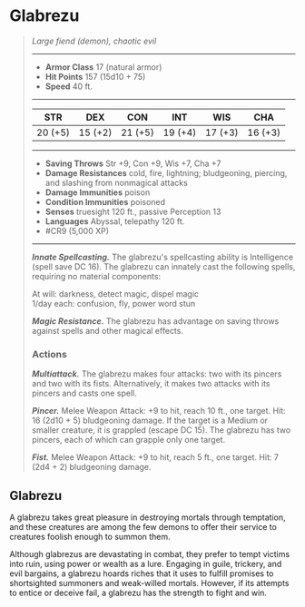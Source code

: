 # Glabrezu
>*Large fiend (demon), chaotic evil*
>___
>- **Armor Class** 17 (natural armor)
>- **Hit Points** 157 (15d10 + 75)
>- **Speed** 40 ft.
>___
>|STR|DEX|CON|INT|WIS|CHA|
>|:---:|:---:|:---:|:---:|:---:|:---:|
>|20 (+5)|15 (+2)|21 (+5)|19 (+4)|17 (+3)|16 (+3)|
>___
>- **Saving Throws** Str +9, Con +9, Wis +7, Cha +7
>- **Damage Resistances** cold, fire, lightning; bludgeoning, piercing, and slashing from nonmagical attacks
>- **Damage Immunities** poison
>- **Condition Immunities** poisoned
>- **Senses** truesight 120 ft., passive Perception 13
>- **Languages** Abyssal, telepathy 120 ft.
>- #CR9 (5,000 XP)
>___
>***Innate Spellcasting.*** The glabrezu's spellcasting ability is Intelligence (spell save DC 16). The glabrezu can innately cast the following spells, requiring no material components:  
>
>At will: darkness, detect magic, dispel magic  
>1/day each: confusion, fly, power word stun  
>
>
>***Magic Resistance.*** The glabrezu has advantage on saving throws against spells and other magical effects.  
>
>### Actions
>***Multiattack.*** The glabrezu makes four attacks: two with its pincers and two with its fists. Alternatively, it makes two attacks with its pincers and casts one spell.  
>
>***Pincer.*** Melee Weapon Attack: +9 to hit, reach 10 ft., one target. Hit: 16 (2d10 + 5) bludgeoning damage. If the target is a Medium or smaller creature, it is grappled (escape DC 15). The glabrezu has two pincers, each of which can grapple only one target.  
>
>***Fist.*** Melee Weapon Attack: +9 to hit, reach 5 ft., one target. Hit: 7 (2d4 + 2) bludgeoning damage.

## Glabrezu

A glabrezu takes great pleasure in destroying mortals through temptation, and these creatures are among the few demons to offer their service to creatures foolish enough to summon them.

Although glabrezus are devastating in combat, they prefer to tempt victims into ruin, using power or wealth as a lure. Engaging in guile, trickery, and evil bargains, a glabrezu hoards riches that it uses to fulfill promises to shortsighted summoners and weak-willed mortals. However, if its attempts to entice or deceive fail, a glabrezu has the strength to fight and win.